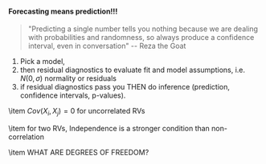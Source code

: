 
#### Forecasting means prediction!!! 

>"Predicting a single number tells you nothing because we are dealing with probabilities and randomness, so always produce a confidence interval, even in conversation" 
 >-- Reza the Goat

1. Pick a model, 
2. then residual diagnostics to evaluate fit and model assumptions, i.e. $N(0,\sigma)$ normality or residuals 
3. if residual diagnostics pass you THEN do inference (prediction, confidence intervals, p-values). 


\item $Cov(X_i, X_j) = 0$ for uncorrelated RVs

\item for two RVs, Independence is a stronger condition than non-correlation

\item WHAT ARE DEGREES OF FREEDOM?

  
